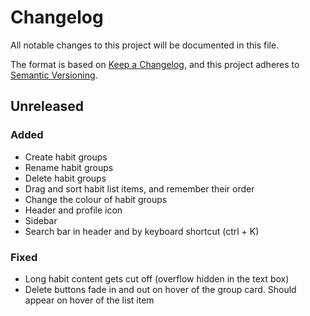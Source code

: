 # Changelog

All notable changes to this project will be documented in this file.

The format is based on [Keep a Changelog](https://keepachangelog.com/en/1.0.0/),
and this project adheres to [Semantic Versioning](https://semver.org/spec/v2.0.0.html).

## Unreleased

### Added

- Create habit groups
- Rename habit groups
- Delete habit groups
- Drag and sort habit list items, and remember their order
- Change the colour of habit groups
- Header and profile icon
- Sidebar
- Search bar in header and by keyboard shortcut (ctrl + K)

### Fixed

- Long habit content gets cut off (overflow hidden in the text box)
- Delete buttons fade in and out on hover of the group card. Should appear on hover of the list item
